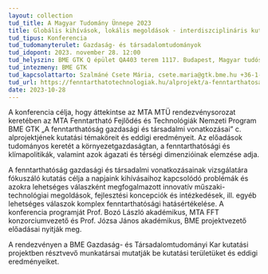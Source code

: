 ```yaml
---
layout: collection
tud_title: A Magyar Tudomány Ünnepe 2023
title: Globális kihívások, lokális megoldások - interdiszciplináris kutatások a fenntarthatóság jegyében” MTA Fenntartható Fejlődés és Technológiák Nemzeti Program, BME GTK alprojekt
tud_tipus: Konferencia
tud_tudomanyterulet: Gazdaság- és társadalomtudományok
tud_idopont: 2023. november 28. 12:00
tud_helyszin: BME GTK Q épület QA403 terem 1117. Budapest, Magyar tudósok krt. 2.
tud_intezmeny: BME GTK
tud_kapcsolattarto: Szalmáné Csete Mária, csete.maria@gtk.bme.hu +36-1-463-2018
tud_url: https://fenntarthatotechnologiak.hu/alprojekt/a-fenntarthatosag-gazdasagi-es-tarsadalmi-vonatkozasai/
date: 2023-10-28
---
```

A konferencia célja, hogy áttekintse az MTA MTÜ rendezvénysorozat keretében az MTA Fenntartható Fejlődés és Technológiák Nemzeti Program BME GTK „A fenntarthatóság gazdasági és társadalmi vonatkozásai” c. alprojektjének kutatási témaköreit és eddigi eredményeit. Az előadások tudományos keretét a környezetgazdaságtan, a fenntarthatósági és klímapolitikák, valamint azok ágazati és térségi dimenzióinak elemzése adja.

A fenntarthatóság gazdasági és társadalmi vonatkozásainak vizsgálatára fókuszáló kutatás célja a napjaink kihívásaihoz kapcsolódó problémák és azokra lehetséges válaszként megfogalmazott innovatív műszaki-technológiai megoldások, fejlesztési koncepciók és intézkedések, ill. egyéb lehetséges válaszok komplex fenntarthatósági hatásértékelése. 
A konferencia programját Prof. Bozó László akadémikus,  MTA FFT konzorciumvezető és Prof. Józsa János akadémikus, BME projektvezető előadásai nyitják meg.

A rendezvényen a BME Gazdaság- és Társadalomtudományi Kar kutatási projektben résztvevő munkatársai mutatják be kutatási területüket és eddigi eredményeiket.
